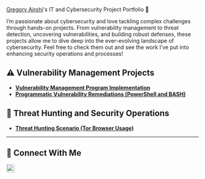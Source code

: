  <a href="https://www.linkedin.com/in/gregory-airohi/">Gregory Airohi</a>'s IT and Cybersecurity Project Portfolio 🔐

I’m passionate about cybersecurity and love tackling complex challenges through hands-on projects. From vulnerability management to threat detection, uncovering vulnerabilities, and building robust defenses, these projects allow me to dive deep into the ever-evolving landscape of cybersecurity. Feel free to check them out and see the work I’ve put into enhancing security operations and processes!

## ⚠️ Vulnerability Management Projects

- **[Vulnerability Management Program Implementation](https://github.com/Gairohi1/vulnerability-management-program)**
- **[Programmatic Vulnerability Remediations (PowerShell and BASH)](https://github.com/joshcybertest/programmatic-vulnerability-remediations)**

## 🚨 Threat Hunting and Security Operations

- **[Threat Hunting Scenario (Tor Browser Usage)](https://github.com/Gairohi1/threat-hunting-scenario-tor)**

<hr/>

## 🤳 Connect With Me

[<img align="left" alt="___________ | LinkedIn" width="22px" src="https://cdn.jsdelivr.net/npm/simple-icons@v3/icons/linkedin.svg" />][linkedin]



[linkedin]: https://linkedin.com/in/gregory-airohi

<!--
<img width="35" alt="image" src="https://github.com/user-attachments/assets/2f41c7cd-5ea8-4475-b451-a37161b6c3fb"> 
<img width="35" alt="image" src="https://github.com/user-attachments/assets/77649969-9910-4994-8b96-74a116cfb2a8">
-->
